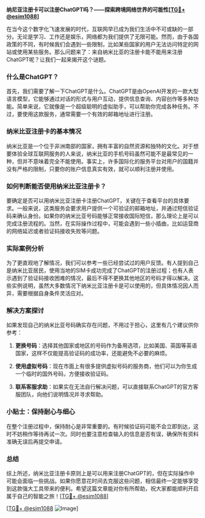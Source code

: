 **纳尼亚注册卡可以注册ChatGPT吗？——探索跨境网络世界的可能性[[TG💪+ @esim1088](https://t.me/s/esim1088)]**

在当今这个数字化飞速发展的时代，互联网早已成为我们生活中不可或缺的一部分。无论是学习、工作还是娱乐，网络都为我们提供了无限可能。然而，由于各国政策的不同，有时候我们会遇到一些限制，比如某些国家的用户无法访问特定的网站或使用某些服务。那么问题来了：来自纳米比亚的注册卡能不能用来注册ChatGPT呢？让我们一起来揭开这个谜题。

### 什么是ChatGPT？

首先，我们需要了解一下ChatGPT是什么。ChatGPT是由OpenAI开发的一款大型语言模型，它能够通过对话的形式与用户互动，提供信息查询、内容创作等多种功能。简单来说，它就像是一个超级聪明的虚拟助手，可以帮助你完成各种任务。不过，要使用这款服务，通常需要一个有效的邮箱地址进行注册。

### 纳米比亚注册卡的基本情况

纳米比亚是一个位于非洲南部的国家，拥有丰富的自然资源和独特的文化。对于想要体验全球互联网服务的人来说，纳米比亚的手机号码虽然可能不是最常见的一种，但并不意味着完全不能使用。事实上，许多国际化的服务平台对用户的国籍并没有严格的限制，只要你的账户信息真实有效，就可以顺利注册并使用。

### 如何判断能否使用纳米比亚注册卡？

要确定是否可以用纳米比亚注册卡注册ChatGPT，关键在于查看平台的具体要求。一般来说，这类服务会要求用户提供一个可验证的邮箱地址，并通过短信验证码来确认身份。如果你的纳米比亚号码能够正常接收国际短信，那么理论上是可以完成注册流程的。当然，在实际操作过程中，可能会遇到一些小插曲，比如运营商的网络延迟或者验证码接收失败等问题。

### 实际案例分析

为了更直观地了解情况，我们可以参考一些已经尝试过的用户反馈。有人提到自己是纳米比亚居民，使用当地的SIM卡成功完成了ChatGPT的注册过程；也有人表示遇到了验证码接收困难的情况，最后不得不更换其他地区的号码才得以解决。这些实例说明，虽然大多数情况下纳米比亚注册卡是可以使用的，但具体情况因人而异，需要根据自身条件灵活应对。

### 解决方案探讨

如果发现自己的纳米比亚号码确实存在问题，不用过于担心，这里有几个建议供你参考：

1. **更换号码**：选择其他国家或地区的号码作为备用选项，比如美国、英国等英语国家，这样不仅能提高验证码的成功率，还能避免不必要的麻烦。
   
2. **使用虚拟号码**：现在市面上有很多提供虚拟号码的服务商，他们可以为你生成一个临时的国外号码，方便接收验证码。

3. **联系客服求助**：如果实在无法自行解决问题，可以直接联系ChatGPT的官方客服团队，向他们说明情况并寻求帮助。

### 小贴士：保持耐心与细心

在整个注册过程中，保持耐心是非常重要的。有时候验证码可能不会立即到达，这时不妨稍作等待再试一次。同时也要注意检查输入的信息是否有误，确保所有资料准确无误后再提交申请。

### 总结

综上所述，纳米比亚注册卡原则上是可以用来注册ChatGPT的，但在实际操作中可能会面临一些挑战。如果你愿意花时间去克服这些问题，相信最终一定能够享受到这款强大工具带来的便利。希望这篇文章能对你有所帮助，祝大家都能顺利开启属于自己的智能之旅！[[TG💪+ @esim1088](https://t.me/s/esim1088)]

[[TG💪+ @esim1088](https://t.me/s/esim1088) ![Image](https://i.postimg.cc/4NQfJmqS/Snipaste-2025-05-13-00-14-12.png)]